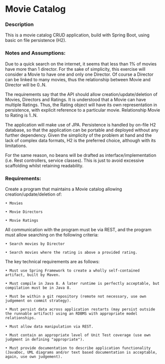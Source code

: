 # Movie Catalog

### Description

This is a movie catalog CRUD application, build with Spring Boot, using basic on file persistence (H2).

### Notes and Assumptions:

Due to a quick search on the internet, it seems that less than 1% of movies have more than 1 director. For the sake of
simplicity, this exercise will consider a Movie to have one and only one Director. Of course a Director can be linked to
many movies, thus the relationship between Movie and Director will be 0..N.

The requirements say that the API should allow creation/update/deletion of Movies, Directors and Ratings. It is
understood that a Movie can have multiple Ratings. Thus, the Rating object will have its own representation in
persistence, with explicit
reference to a particular movie. Relationship Movie to Rating is 1..N.

The application will make use of JPA. Persistence is handled by on-file H2 database, so that the application can be
portable and deployed without any further dependency. Given the simplicity of the problem at hand and the lack of
complex data formats, H2 is the preferred choice, although with its limitations.

For the same reason, no beans will be drafted as interface/implementation (i.e. Rest controllers, service classes). This
is just to avoid excessive scaffolding whilst retaining readability.

### Requirements:

Create a program that maintains a Movie catalog allowing creation/update/deletion of:

    • Movies

    • Movie Directors

    • Movie Ratings

All communication with the program must be via REST, and the program must allow searching on the following criteria:

    • Search movies by Director

    • Search movies where the rating is above a provided rating.

The key technical requirements are as follows:

    • Must use Spring Framework to create a wholly self-contained artifact, built by Maven.

    • Must compile in Java 8. A later runtime is perfectly acceptable, but compilation must be in Java 8.

    • Must be within a git repository (remote not necessary, use own judgement on commit strategy).

    • Must persist data across application restarts (may persist outside the runnable artifact) using an RDBMS with appropriate model relationships.

    • Must allow data manipulation via REST.

    • Must contain an appropriate level of Unit Test coverage (use own judgment in defining "appropriate").

    • Must provide documentation to describe application functionality (JavaDoc, UML diagrams and/or text based documentation is acceptable, again, use own judgement).
